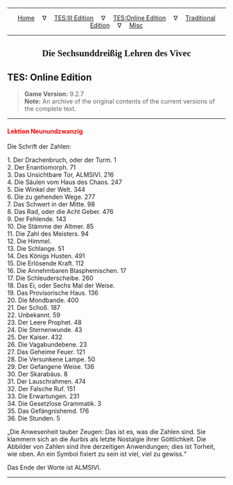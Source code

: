 
---

<!-- Jekyll Page Links -->

<center>
<a href="../../../../index.html">Home</a>
&emsp;&nabla;&emsp;
<a href="../../../index-tes3.html">TES:III Edition</a>
&emsp;&nabla;&emsp;
<a href="../../../index-teso.html">TES:Online Edition</a>
&emsp;&nabla;&emsp;
<a href="../../../index-traditional.html">Traditional Edition</a>
&emsp;&nabla;&emsp;
<a href="../../../index-misc.html">Misc</a>
</center>

<!-- Markdown Body Below: -->

---

<center>
<h2><span style="font-family:Georgia">Die Sechsunddreißig Lehren des Vivec</span></h2>
</center>

## TES: Online Edition

> __Game Version:__ 9.2.7\
> __Note:__ An archive of the original contents of the current versions of the complete text.

---

#### <span style="color:red">Lektion Neunundzwanzig</span>

Die Schrift der Zahlen:

1\. Der Drachenbruch, oder der Turm. 1\
2\. Der Enantiomorph. 71\
3\. Das Unsichtbare Tor, ALMSIVI. 216\
4\. Die Säulen vom Haus des Chaos. 247\
5\. Die Winkel der Welt. 344\
6\. Die zu gehenden Wege. 277\
7\. Das Schwert in der Mitte. 98\
8\. Das Rad, oder die Acht Geber. 476\
9\. Der Fehlende. 143\
10\. Die Stämme der Altmer. 85\
11\. Die Zahl des Meisters. 94\
12\. Die Himmel.\
13\. Die Schlange. 51\
14\. Des Königs Husten. 491\
15\. Die Erlösende Kraft. 112\
16\. Die Annehmbaren Blasphemischen. 17\
17\. Die Schleuderscheibe. 260\
18\. Das Ei, oder Sechs Mal der Weise.\
19\. Das Provisorische Haus. 136\
20\. Die Mondbande. 400\
21\. Der Schoß. 187\
22\. Unbekannt. 59\
23\. Der Leere Prophet. 48\
24\. Die Sternenwunde. 43\
25\. Der Kaiser. 432\
26\. Die Vagabundebene. 23\
27\. Das Geheime Feuer. 121\
28\. Die Versunkene Lampe. 50\
29\. Der Gefangene Weise. 136\
30\. Der Skarabäus. 8\
31\. Der Lauschrahmen. 474\
32\. Der Falsche Ruf. 151\
33\. Die Erwartungen. 231\
34\. Die Gesetzlose Grammatik. 3\
35\. Das Gefängnishemd. 176\
36\. Die Stunden. 5

„Die Anwesenheit tauber Zeugen: Das ist es, was die Zahlen sind. Sie klammern sich an die Aurbis als letzte Nostalgie ihrer Göttlichkeit. Die Abbilder von Zahlen sind ihre derzeitigen Anwendungen; dies ist Torheit, wie oben. An ein Symbol fixiert zu sein ist viel, viel zu gewiss.“

Das Ende der Worte ist ALMSIVI.

---
